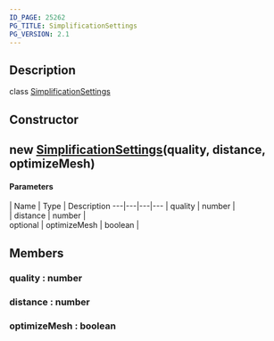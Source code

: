 ```yaml
---
ID_PAGE: 25262
PG_TITLE: SimplificationSettings
PG_VERSION: 2.1
---
```

## Description

class [SimplificationSettings](/classes/2.3/SimplificationSettings)



## Constructor

## new [SimplificationSettings](/classes/2.3/SimplificationSettings)(quality, distance, optimizeMesh)



#### Parameters
 | Name | Type | Description
---|---|---|---
 | quality | number |   
 | distance | number |   
optional | optimizeMesh | boolean |   
## Members

### quality : number



### distance : number



### optimizeMesh : boolean



